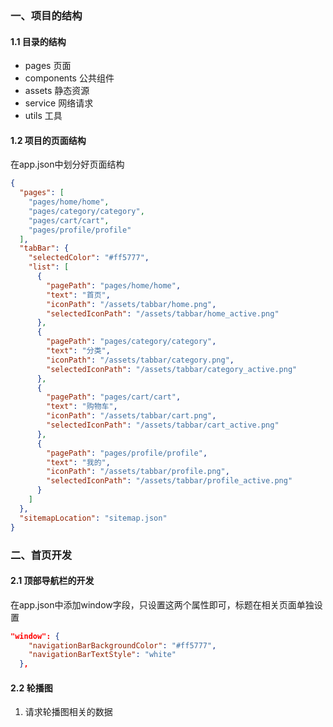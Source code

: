 ### 一、项目的结构

#### 1.1 目录的结构

- pages 页面
- components 公共组件
- assets 静态资源
- service  网络请求
- utils 工具

#### 1.2 项目的页面结构

在app.json中划分好页面结构

```json
{
  "pages": [
    "pages/home/home",
    "pages/category/category",
    "pages/cart/cart",
    "pages/profile/profile"
  ],
  "tabBar": {
    "selectedColor": "#ff5777",
    "list": [
      {
        "pagePath": "pages/home/home",
        "text": "首页",
        "iconPath": "/assets/tabbar/home.png",
        "selectedIconPath": "/assets/tabbar/home_active.png"
      },
      {
        "pagePath": "pages/category/category",
        "text": "分类",
        "iconPath": "/assets/tabbar/category.png",
        "selectedIconPath": "/assets/tabbar/category_active.png"
      },
      {
        "pagePath": "pages/cart/cart",
        "text": "购物车",
        "iconPath": "/assets/tabbar/cart.png",
        "selectedIconPath": "/assets/tabbar/cart_active.png"
      },
      {
        "pagePath": "pages/profile/profile",
        "text": "我的",
        "iconPath": "/assets/tabbar/profile.png",
        "selectedIconPath": "/assets/tabbar/profile_active.png"
      }
    ]
  },
  "sitemapLocation": "sitemap.json"
}
```



### 二、首页开发

#### 2.1 顶部导航栏的开发

在app.json中添加window字段，只设置这两个属性即可，标题在相关页面单独设置

```json
"window": {
    "navigationBarBackgroundColor": "#ff5777",
    "navigationBarTextStyle": "white"
  },
```

#### 2.2 轮播图

1. 请求轮播图相关的数据

